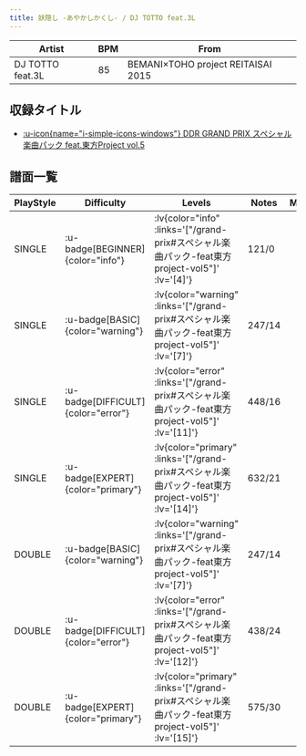 ```yaml
---
title: 妖隠し -あやかしかくし- / DJ TOTTO feat.3L
---
```


|Artist|BPM|From|
|------|---|----|
|DJ TOTTO feat.3L|85|BEMANI×TOHO project REITAISAI 2015|

## 収録タイトル

- [ :u-icon{name="i-simple-icons-windows"} DDR GRAND PRIX スペシャル楽曲パック feat.東方Project vol.5](/grand-prix#スペシャル楽曲パック-feat東方project-vol5)

## 譜面一覧

|PlayStyle|Difficulty|Levels|Notes|Movie|
|---------|----------|------|-----|-----|
|SINGLE| :u-badge[BEGINNER]{color="info"} | :lv{color="info" :links='["/grand-prix#スペシャル楽曲パック-feat東方project-vol5"]' :lv='[4]'} |121/0||
|SINGLE| :u-badge[BASIC]{color="warning"} | :lv{color="warning" :links='["/grand-prix#スペシャル楽曲パック-feat東方project-vol5"]' :lv='[7]'} |247/14||
|SINGLE| :u-badge[DIFFICULT]{color="error"} | :lv{color="error" :links='["/grand-prix#スペシャル楽曲パック-feat東方project-vol5"]' :lv='[11]'} |448/16||
|SINGLE| :u-badge[EXPERT]{color="primary"} | :lv{color="primary" :links='["/grand-prix#スペシャル楽曲パック-feat東方project-vol5"]' :lv='[14]'} |632/21||
|DOUBLE| :u-badge[BASIC]{color="warning"} | :lv{color="warning" :links='["/grand-prix#スペシャル楽曲パック-feat東方project-vol5"]' :lv='[7]'} |247/14||
|DOUBLE| :u-badge[DIFFICULT]{color="error"} | :lv{color="error" :links='["/grand-prix#スペシャル楽曲パック-feat東方project-vol5"]' :lv='[12]'} |438/24||
|DOUBLE| :u-badge[EXPERT]{color="primary"} | :lv{color="primary" :links='["/grand-prix#スペシャル楽曲パック-feat東方project-vol5"]' :lv='[15]'} |575/30||
